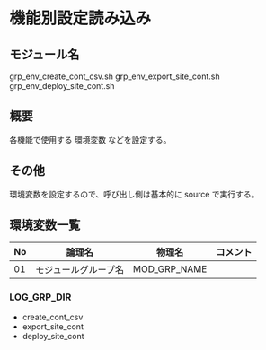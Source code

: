 # 機能別設定読み込み

## モジュール名
grp_env_create_cont_csv.sh
grp_env_export_site_cont.sh
grp_env_deploy_site_cont.sh

## 概要
各機能で使用する 環境変数 などを設定する。

## その他
環境変数を設定するので、呼び出し側は基本的に source で実行する。

## 環境変数一覧

| No  | 論理名                      | 物理名            | コメント     |
| --- | --------------------------- | ----------------- | ------------ |
| 01  | モジュールグループ名        | MOD_GRP_NAME      |              |

### LOG_GRP_DIR
- create_cont_csv
- export_site_cont
- deploy_site_cont




